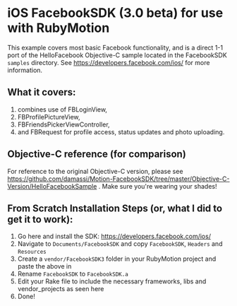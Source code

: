 iOS FacebookSDK (3.0 beta) for use with RubyMotion
==================================================

This example covers most basic Facebook functionality, and is a direct 1-1 port of the HelloFacebook Objective-C sample located in the FacebookSDK `samples` directory.  See https://developers.facebook.com/ios/ for more information.

What it covers:
---------------
1. combines use of FBLoginView, 
2. FBProfilePictureView, 
3. FBFriendsPickerViewController, 
4. and FBRequest for profile access, status updates and photo uploading.

Objective-C reference (for comparison)
---------------------------------------
For reference to the original Objective-C version, please see https://github.com/damassi/Motion-FacebookSDK/tree/master/Objective-C-Version/HelloFacebookSample .  Make sure you're wearing your shades!


From Scratch Installation Steps (or, what I did to get it to work):
-------------------------------------------------------------------
1.  Go here and install the SDK:  https://developers.facebook.com/ios/
2.  Navigate to `Documents/FacebookSDK` and copy `FacebookSDK`, `Headers` and `Resources`
3.  Create a `vendor/FacebookSDK3` folder in your RubyMotion project and paste the above in
4.  Rename `FacebookSDK` to `FacebookSDK.a`
5.  Edit your Rake file to include the necessary frameworks, libs and vendor_projects as seen here
6.  Done!  